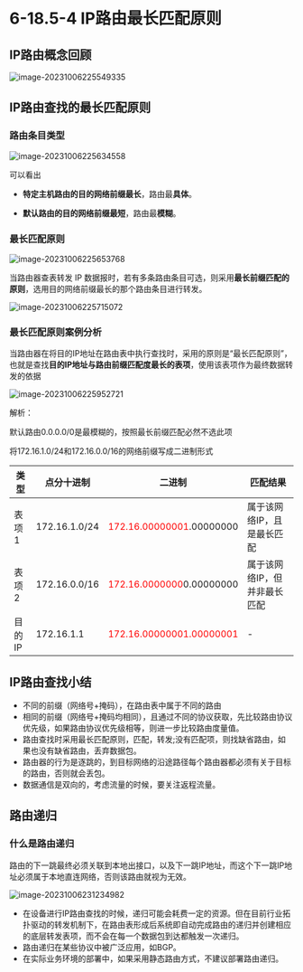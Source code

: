 # 6-18.5-4 IP路由最长匹配原则

## IP路由概念回顾

![image-20231006225549335](https://img.yatjay.top/md/image-20231006225549335.png)

## IP路由查找的最长匹配原则

### 路由条目类型

![image-20231006225634558](https://img.yatjay.top/md/image-20231006225634558.png)

可以看出

- **特定主机路由的目的网络前缀最长**，路由最**具体**。

- **默认路由的目的网络前缀最短**，路由最**模糊**。

### 最长匹配原则

![image-20231006225653768](https://img.yatjay.top/md/image-20231006225653768.png)

当路由器查表转发 IP 数据报时，若有多条路由条目可选，则采用**最长前缀匹配的原则**，选用目的网络前缀最长的那个路由条目进行转发。

![image-20231006225715072](https://img.yatjay.top/md/image-20231006225715072.png)

### 最长匹配原则案例分析

当路由器在将目的IP地址在路由表中执行查找时，采用的原则是“最长匹配原则”，也就是查找**目的IP地址与路由前缀匹配度最长的表项**，使用该表项作为最终数据转发的依据

![image-20231006225952721](https://img.yatjay.top/md/image-20231006225952721.png)

解析：

默认路由0.0.0.0/0是最模糊的，按照最长前缀匹配必然不选此项

将172.16.1.0/24和172.16.0.0/16的网络前缀写成二进制形式

| 类型   | 点分十进制    | 二进制                                          | 匹配结果                     |
| ------ | ------------- | ----------------------------------------------- | ---------------------------- |
| 表项1  | 172.16.1.0/24 | <font color=red>172.16.00000001</font>.00000000 | 属于该网络IP，且是最长匹配   |
| 表项2  | 172.16.0.0/16 | <font color=red>172.16.0000000</font>0.00000000 | 属于该网络IP，但并非最长匹配 |
| 目的IP | 172.16.1.1    | <font color=red>172.16.00000001.00000001</font> | -                            |

## IP路由查找小结

- 不同的前缀（网络号+掩码），在路由表中属于不同的路由
- 相同的前缀（网络号+掩码均相同），且通过不同的协议获取，先比较路由协议优先级，如果路由协议优先级相等，则进一步比较路由度量值。
- 路由查找时采用最长匹配原则，匹配，转发;没有匹配项，则找缺省路由，如果也没有缺省路由，丢弃数据包。
- 路由器的行为是逐跳的，到目标网络的沿途路径每个路由器都必须有关于目标的路由，否则就会丢包。
- 数据通信是双向的，考虑流量的时候，要关注返程流量。

## 路由递归

### 什么是路由递归

路由的下一跳最终必须关联到本地出接口，以及下一跳IP地址，而这个下一跳IP地址必须属于本地直连网络，否则该路由就视为无效。

![image-20231006231234982](https://img.yatjay.top/md/image-20231006231234982.png)

- 在设备进行IP路由查找的时候，递归可能会耗费一定的资源。但在目前行业拓扑驱动的转发机制下，在路由表形成后系统即自动完成路由的递归并创建相应的底层转发表项，而不会在每一个数据包到达都触发一次递归。
- 路由递归在某些协议中被广泛应用，如BGP。
- 在实际业务环境的部署中，如果采用静态路由方式，不建议部署路由递归。
